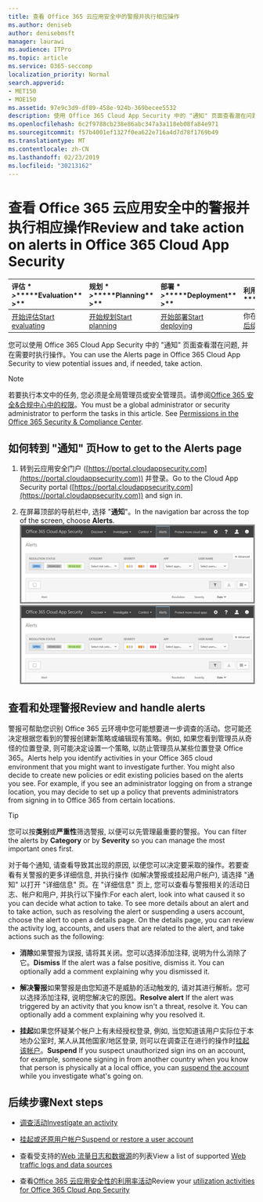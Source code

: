 ```yaml
---
title: 查看 Office 365 云应用安全中的警报并执行相应操作
ms.author: deniseb
author: denisebmsft
manager: laurawi
ms.audience: ITPro
ms.topic: article
ms.service: O365-seccomp
localization_priority: Normal
search.appverid:
- MET150
- MOE150
ms.assetid: 97e9c3d9-df89-458e-924b-369becee5532
description: 使用 Office 365 Cloud App Security 中的 "通知" 页面查看潜在问题并采取措施。您可以取消或解决通知, 如有必要, 请挂起用户帐户。
ms.openlocfilehash: 6c2f9788cb238e86abc347a3a118eb08fa84e971
ms.sourcegitcommit: f57b4001ef1327f0ea622e716a4d7d78f1769b49
ms.translationtype: MT
ms.contentlocale: zh-CN
ms.lasthandoff: 02/23/2019
ms.locfileid: "30213162"
---
```

# <a name="review-and-take-action-on-alerts-in-office-365-cloud-app-security"></a><span data-ttu-id="28277-104">查看 Office 365 云应用安全中的警报并执行相应操作</span><span class="sxs-lookup"><span data-stu-id="28277-104">Review and take action on alerts in Office 365 Cloud App Security</span></span>
  
|<span data-ttu-id="28277-105">评估 \* *\>*\*</span><span class="sxs-lookup"><span data-stu-id="28277-105">\*\*\*\*Evaluation\*\* \>\*\*</span></span>|<span data-ttu-id="28277-106">规划 \* *\>*\*</span><span class="sxs-lookup"><span data-stu-id="28277-106">\*\*\*\*Planning\*\* \>\*\*</span></span>|<span data-ttu-id="28277-107">部署 \* *\>*\*</span><span class="sxs-lookup"><span data-stu-id="28277-107">\*\*\*\*Deployment\*\* \>\*\*</span></span>|<span data-ttu-id="28277-108">利用率 \* \* \* \*</span><span class="sxs-lookup"><span data-stu-id="28277-108">\*\*\*\*Utilization\*\*\*\*</span></span>|
|:-----|:-----|:-----|:-----|
|[<span data-ttu-id="28277-109">开始评估</span><span class="sxs-lookup"><span data-stu-id="28277-109">Start evaluating</span></span>](office-365-cas-overview.md) <br/> |[<span data-ttu-id="28277-110">开始规划</span><span class="sxs-lookup"><span data-stu-id="28277-110">Start planning</span></span>](get-ready-for-office-365-cas.md) <br/> |[<span data-ttu-id="28277-111">开始部署</span><span class="sxs-lookup"><span data-stu-id="28277-111">Start deploying</span></span>](turn-on-office-365-cas.md) <br/> |<span data-ttu-id="28277-112">你在这里!</span><span class="sxs-lookup"><span data-stu-id="28277-112">You are here!</span></span>  <br/> [<span data-ttu-id="28277-113">后续步骤</span><span class="sxs-lookup"><span data-stu-id="28277-113">Next steps</span></span>](#next-steps) <br/> |
   
<span data-ttu-id="28277-114">您可以使用 Office 365 Cloud App Security 中的 "通知" 页面查看潜在问题, 并在需要时执行操作。</span><span class="sxs-lookup"><span data-stu-id="28277-114">You can use the Alerts page in Office 365 Cloud App Security to view potential issues and, if needed, take action.</span></span>
  
> [!NOTE]
> <span data-ttu-id="28277-p102">若要执行本文中的任务, 您必须是全局管理员或安全管理员。请参阅[Office 365 安全&amp;合规中心中的权限](permissions-in-the-security-and-compliance-center.md)。</span><span class="sxs-lookup"><span data-stu-id="28277-p102">You must be a global administrator or security administrator to perform the tasks in this article. See [Permissions in the Office 365 Security &amp; Compliance Center](permissions-in-the-security-and-compliance-center.md).</span></span> 
  
## <a name="how-to-get-to-the-alerts-page"></a><span data-ttu-id="28277-117">如何转到 "通知" 页</span><span class="sxs-lookup"><span data-stu-id="28277-117">How to get to the Alerts page</span></span>

1. <span data-ttu-id="28277-118">转到云应用安全门户 ([https://portal.cloudappsecurity.com](https://portal.cloudappsecurity.com)) 并登录。</span><span class="sxs-lookup"><span data-stu-id="28277-118">Go to the Cloud App Security portal ([https://portal.cloudappsecurity.com](https://portal.cloudappsecurity.com)) and sign in.</span></span>
  
2. <span data-ttu-id="28277-119">在屏幕顶部的导航栏中, 选择 "**通知**"。</span><span class="sxs-lookup"><span data-stu-id="28277-119">In the navigation bar across the top of the screen, choose **Alerts**.</span></span><br/><span data-ttu-id="28277-120">![在 "通知" 页面上, 您可以查看触发的警报以及执行的任何操作。](media/3b53d4c9-4b13-435d-8547-8c0f9ae6b914.png)</span><span class="sxs-lookup"><span data-stu-id="28277-120">![On the Alerts page, you can see alerts that were triggered and any actions taken.](media/3b53d4c9-4b13-435d-8547-8c0f9ae6b914.png)</span></span>
  
## <a name="review-and-handle-alerts"></a><span data-ttu-id="28277-121">查看和处理警报</span><span class="sxs-lookup"><span data-stu-id="28277-121">Review and handle alerts</span></span>

<span data-ttu-id="28277-p103">警报可帮助您识别 Office 365 云环境中您可能想要进一步调查的活动。您可能还决定根据您看到的警报创建新策略或编辑现有策略。例如, 如果您看到管理员从奇怪的位置登录, 则可能决定设置一个策略, 以防止管理员从某些位置登录 Office 365。</span><span class="sxs-lookup"><span data-stu-id="28277-p103">Alerts help you identify activities in your Office 365 cloud environment that you might want to investigate further. You might also decide to create new policies or edit existing policies based on the alerts you see. For example, if you see an administrator logging on from a strange location, you may decide to set up a policy that prevents administrators from signing in to Office 365 from certain locations.</span></span>
  
> [!TIP]
> <span data-ttu-id="28277-125">您可以按**类别**或**严重性**筛选警报, 以便可以先管理最重要的警报。</span><span class="sxs-lookup"><span data-stu-id="28277-125">You can filter the alerts by **Category** or by **Severity** so you can manage the most important ones first.</span></span> 
  
<span data-ttu-id="28277-p104">对于每个通知, 请查看导致其出现的原因, 以便您可以决定要采取的操作。若要查看有关警报的更多详细信息, 并执行操作 (如解决警报或挂起用户帐户), 请选择 "通知" 以打开 "详细信息" 页。在 "详细信息" 页上, 您可以查看与警报相关的活动日志、帐户和用户, 并执行以下操作:</span><span class="sxs-lookup"><span data-stu-id="28277-p104">For each alert, look into what caused it so you can decide what action to take. To see more details about an alert and to take action, such as resolving the alert or suspending a users account, choose the alert to open a details page. On the details page, you can review the activity log, accounts, and users that are related to the alert, and take actions such as the following:</span></span>
  
- <span data-ttu-id="28277-p105">**消除**如果警报为误报, 请将其关闭。您可以选择添加注释, 说明为什么消除了它。</span><span class="sxs-lookup"><span data-stu-id="28277-p105">**Dismiss** If the alert was a false positive, dismiss it. You can optionally add a comment explaining why you dismissed it.</span></span> 
    
- <span data-ttu-id="28277-p106">**解决警报**如果警报是由您知道不是威胁的活动触发的, 请对其进行解析。您可以选择添加注释, 说明您解决它的原因。</span><span class="sxs-lookup"><span data-stu-id="28277-p106">**Resolve alert** If the alert was triggered by an activity that you know isn't a threat, resolve it. You can optionally add a comment explaining why you resolved it.</span></span> 
    
- <span data-ttu-id="28277-133">**挂起**如果您怀疑某个帐户上有未经授权登录, 例如, 当您知道该用户实际位于本地办公室时, 某人从其他国家/地区登录, 则可以在调查正在进行的操作时[挂起该帐户](suspend-or-restore-an-account-in-ocas.md)。</span><span class="sxs-lookup"><span data-stu-id="28277-133">**Suspend** If you suspect unauthorized sign ins on an account, for example, someone signing in from another country when you know that person is physically at a local office, you can [suspend the account](suspend-or-restore-an-account-in-ocas.md) while you investigate what's going on.</span></span> 
    
## <a name="next-steps"></a><span data-ttu-id="28277-134">后续步骤</span><span class="sxs-lookup"><span data-stu-id="28277-134">Next steps</span></span>

- [<span data-ttu-id="28277-135">调查活动</span><span class="sxs-lookup"><span data-stu-id="28277-135">Investigate an activity</span></span>](investigate-an-activity-in-office-365-cas.md)
    
- [<span data-ttu-id="28277-136">挂起或还原用户帐户</span><span class="sxs-lookup"><span data-stu-id="28277-136">Suspend or restore a user account</span></span>](suspend-or-restore-an-account-in-ocas.md)
    
- <span data-ttu-id="28277-137">查看受支持的[Web 流量日志和数据源](web-traffic-logs-and-data-sources-for-ocas.md)的列表</span><span class="sxs-lookup"><span data-stu-id="28277-137">View a list of supported [Web traffic logs and data sources](web-traffic-logs-and-data-sources-for-ocas.md)</span></span>
    
- <span data-ttu-id="28277-138">查看[Office 365 云应用安全性的利用率活动](utilization-activities-for-ocas.md)</span><span class="sxs-lookup"><span data-stu-id="28277-138">Review your [utilization activities for Office 365 Cloud App Security](utilization-activities-for-ocas.md)</span></span>
    

